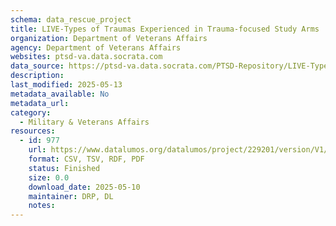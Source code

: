 ```yaml
---
schema: data_rescue_project 
title: LIVE-Types of Traumas Experienced in Trauma-focused Study Arms
organization: Department of Veterans Affairs
agency: Department of Veterans Affairs
websites: ptsd-va.data.socrata.com
data_source: https://ptsd-va.data.socrata.com/PTSD-Repository/LIVE-Types-of-Traumas-Experienced-in-Trauma-focuse/9mu8-ti9p
description: 
last_modified: 2025-05-13
metadata_available: No
metadata_url: 
category:
  - Military & Veterans Affairs 
resources:
  - id: 977
    url: https://www.datalumos.org/datalumos/project/229201/version/V1/view
    format: CSV, TSV, RDF, PDF
    status: Finished
    size: 0.0
    download_date: 2025-05-10
    maintainer: DRP, DL
    notes: 
---
```

